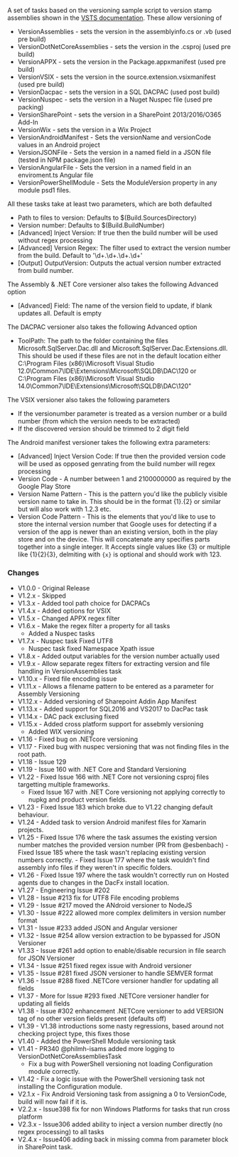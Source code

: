 
A set of tasks based on the versioning sample script to version stamp assemblies shown in the [VSTS documentation](https://msdn.microsoft.com/Library/vs/alm/Build/scripts/index
). These allow versioning of

* VersionAssemblies - sets the version in the assemblyinfo.cs or .vb (used pre build)
* VersionDotNetCoreAssemblies - sets the version in the .csproj (used pre build)
* VersionAPPX - sets the version in the Package.appxmanifest (used pre build)
* VersionVSIX - sets the version in the source.extension.vsixmanifest (used pre build)
* VersionDacpac - sets the version in a SQL DACPAC (used post build)
* VersionNuspec - sets the version in a Nuget Nuspec file (used pre packing)
* VersionSharePoint - sets the version in a SharePoint 2013/2016/O365 Add-In
* VersionWix - sets the version in a Wix Project
* VersionAndroidManifest - Sets the versionName and versionCode values in an Android project
* VersionJSONFile - Sets the version in a named field in a JSON file (tested in NPM package.json file)
* VersionAngularFile - Sets the version in a named field in an enviroment.ts Angular file
* VersionPowerShellModule - Sets the ModuleVersion property in any module psd1 files.

All these tasks take at least two parameters, which are both defaulted

* Path to files to version: Defaults to $(Build.SourcesDirectory)
* Version number: Defaults to $(Build.BuildNumber)
* [Advanced] Inject Version: If true then the build number will be used without regex processing
* [Advanced] Version Regex: The filter used to extract the version number from the build. Default to '\d+\.\d+\.\d+\.\d+'
* [Output] OutputVersion: Outputs the actual version number extracted from build number.

The Assembly & .NET Core versioner also takes the following Advanced option

* [Advanced] Field: The name of the version field to update, if blank updates all. Default is empty

The DACPAC versioner also takes the following Advanced option

* ToolPath: The path to the folder containing the files Microsoft.SqlServer.Dac.dll and Microsoft.SqlServer.Dac.Extensions.dll. This should be used if these files are not in the default location either C:\Program Files (x86)\Microsoft Visual Studio 12.0\Common7\IDE\Extensions\Microsoft\SQLDB\DAC\120 or C:\Program Files (x86)\Microsoft Visual Studio 14.0\Common7\IDE\Extensions\Microsoft\SQLDB\DAC\120"

The VSIX versioner also takes the following parameters

* If the versionumber parameter is treated as a version number or a build number (from which the version needs to be extracted)
* If the discovered version should be trimmed to 2 digit field

The Android manifest versioner takes the following extra parameters:

* [Advanced] Inject Version Code: If true then the provided version code will be used as opposed genrating from the build number will regex processing
* Version Code - A number between 1 and 2100000000 as required by the Google Play Store
* Version Name Pattern - This is the pattern you'd like the publicly visible version name to take in. This should be in the format {1}.{2} or similar but will also work with 1.2.3 etc.
* Version Code Pattern - This is the elements that you'd like to use to store the internal version number that Google uses for detecting if a version of the app is newer than an existing version, both in the play store and on the device. This will concatenate any specifies parts together into a single integer. It Accepts single values like {3} or multiple like {1}{2}{3}, delmiting with `{x}` is optional and should work with 123.

### Changes

- V1.0.0 - Original Release
- V1.2.x - Skipped
- V1.3.x - Added tool path choice for DACPACs
- V1.4.x - Added options for VSIX
- V1.5.x - Changed APPX regex filter
- V1.6.x - Make the regex filter a property for all tasks
    - Added a Nuspec tasks
- V1.7.x - Nuspec task Fixed UTF8
    - Nuspec task fixed Namespace Xpath issue
- V1.8.x - Added output variables for the version number actually used
- V1.9.x - Allow separate regex filters for extracting version and file handling in VersionAssemblies task
- V1.10.x - Fixed file encoding issue
- V1.11.x - Allows a filename pattern to be entered as a parameter for Assembly Versioning
- V1.12.x - Added versioning of Sharepoint Addin App Manifest
- V1.13.x - Added support for SQL2016 and VS2017 to DacPac task
- V1.14.x - DAC pack exclusing fixed
- V1.15.x - Added cross platform support for assebmly versioning
    - Added WIX versioning
- V1.16   - Fixed bug on .NETcore versioning
- V1.17   - Fixed bug with nuspec versioning that was not finding files in the root path.
- V1.18   - Issue 129
- V1.19   - Issue 160 with .NET Core and Standard Versioning
- V1.22   - Fixed Issue 166 with .NET Core not versioning csproj files targetting multiple frameworks.
    - Fixed Issue 167 with .NET Core versioning not applying correctly to nupkg and product version fields.
- V1.23   - Fixed Issue 183 which broke due to V1.22 changing default behaviour.
- V1.24   - Added task to version Android manifest files for Xamarin projects.
- V1.25   - Fixed Issue 176 where the task assumes the existing version number matches the provided version number (PR from @esbenbach)
          - Fixed Issue 185 where the task wasn't replacing existing version numbers correctly.
          - Fixed Issue 177 where the task wouldn't find assembly info files if they weren't in specific folders.
- V1.26   - Fixed Issue 197 where the task wouldn't correctly run on Hosted agents due to changes in the DacFx install location.
- V1.27   - Engineering Issue #202
- V1.28   - Issue #213 fix for UTF8 File encoding problems
- V1.29   - Issue #217 moved the ANdroid versioner to NodeJS
- V1.30   - Issue #222 allowed more complex delimiters in version number format
- V1.31   - Issue #233 added JSON and Angular versioner
- V1.32   - Issue #254 allow version extraction to be bypassed for JSON Versioner
- V1.33   - Issue #261 add option to enable/disable recursion in file search for JSON Versioner
- V1.34   - Issue #251 fixed regex issue with Android versioner
- V1.35   - Issue #281 fixed JSON versioner to handle SEMVER format
- V1.36   - Issue #288 fixed .NETCore versioner handler for updating all fields
- V1.37   - More for Issue #293 fixed .NETCore versioner handler for updating all fields
- V1.38   - Issue #302 enhancement .NETCore versioner to add VERSION tag of no other version fields present (defaults off)
- V1.39   - V1.38 introductions some nasty regressions, based around not checking project type, this fixes those
- V1.40   - Added the PowerShell Module versioning task
- V1.41   - PR340 @philmh-isams added more logging to VersionDotNetCoreAssembliesTask
  - Fix a bug with PowerShell versioning not loading Configuration module correctly.
- V1.42   - Fix a logic issue with the PowerShell versioning task not installing the Configuration module.
- V2.1.x  - Fix Android Versioning task from assigning a 0 to VersionCode, build will now fail if it is.
- V2.2.x  - Issue398 fix for non Windows Platforms for tasks that run cross platform 
- V2.3.x  - Issue306 added ability to inject a version number directly (no regex processing) to all tasks
- V2.4.x  - Issue406 adding back in missing comma from parameter block in SharePoint task.

